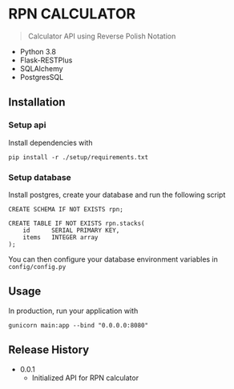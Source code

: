 # RPN CALCULATOR
> Calculator API using Reverse Polish Notation
* Python 3.8
* Flask-RESTPlus
* SQLAlchemy
* PostgresSQL

## Installation
### Setup api
Install dependencies with
```shell
pip install -r ./setup/requirements.txt
```
### Setup database
Install postgres, create your database and run the following script
```psql
CREATE SCHEMA IF NOT EXISTS rpn;

CREATE TABLE IF NOT EXISTS rpn.stacks(
    id      SERIAL PRIMARY KEY,
    items   INTEGER array
);
```
You can then configure your database environment variables in `config/config.py`

## Usage
In production, run your application with
```shell
gunicorn main:app --bind "0.0.0.0:8080"
```

## Release History
* 0.0.1
    * Initialized API for RPN calculator
